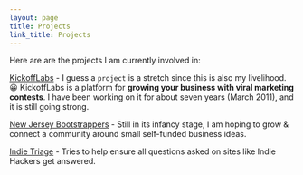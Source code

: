 ```yaml
---
layout: page
title: Projects
link_title: Projects
---
```


Here are are the projects I am currently involved in:

[KickoffLabs](https://kickofflabs.com) - I guess a `project` is a stretch since this is also my livelihood. 😀 KickoffLabs is a platform for **growing your business with viral marketing contests**. I have been working on it for about seven years (March 2011), and it is still going strong.

[New Jersey Bootstrappers](https://njbootstrappers.com) -  Still in its infancy stage, I am hoping to grow & connect a community around small self-funded business ideas.

[Indie Triage](https://indietriage.com) - Tries to help ensure all questions asked on sites like Indie Hackers get answered.
